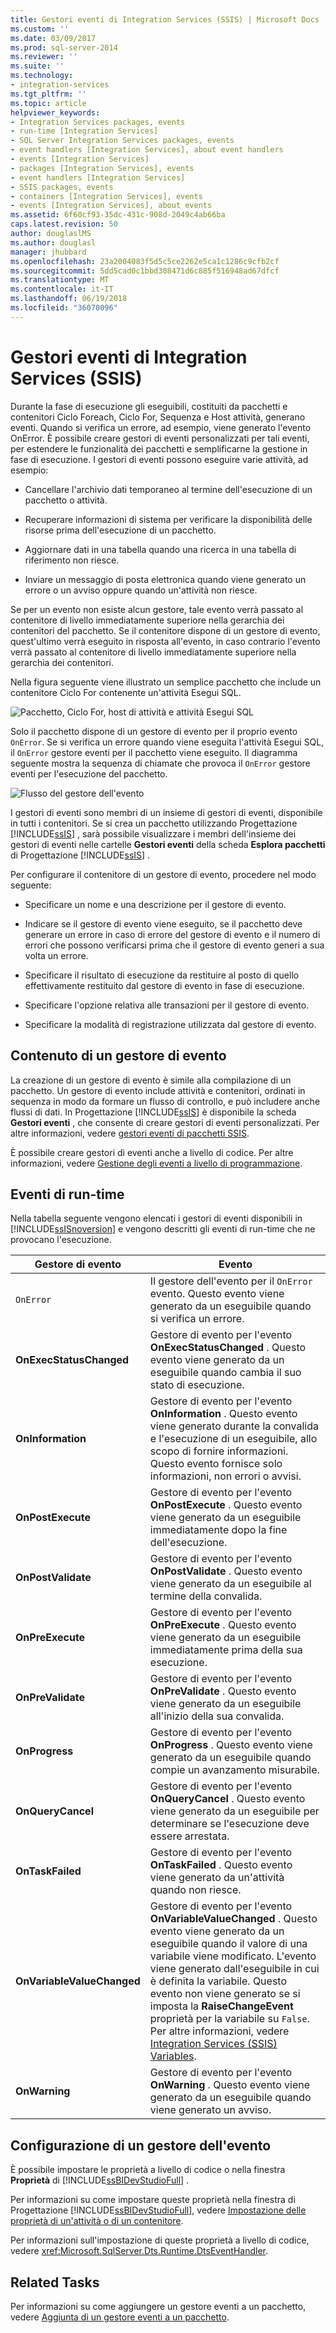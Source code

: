 ```yaml
---
title: Gestori eventi di Integration Services (SSIS) | Microsoft Docs
ms.custom: ''
ms.date: 03/09/2017
ms.prod: sql-server-2014
ms.reviewer: ''
ms.suite: ''
ms.technology:
- integration-services
ms.tgt_pltfrm: ''
ms.topic: article
helpviewer_keywords:
- Integration Services packages, events
- run-time [Integration Services]
- SQL Server Integration Services packages, events
- event handlers [Integration Services], about event handlers
- events [Integration Services]
- packages [Integration Services], events
- event handlers [Integration Services]
- SSIS packages, events
- containers [Integration Services], events
- events [Integration Services], about events
ms.assetid: 6f60cf93-35dc-431c-908d-2049c4ab66ba
caps.latest.revision: 50
author: douglaslMS
ms.author: douglasl
manager: jhubbard
ms.openlocfilehash: 23a2004083f5d5c5ce2262e5ca1c1286c9cfb2cf
ms.sourcegitcommit: 5dd5cad0c1bbd308471d6c885f516948ad67dfcf
ms.translationtype: MT
ms.contentlocale: it-IT
ms.lasthandoff: 06/19/2018
ms.locfileid: "36070096"
---
```

# <a name="integration-services-ssis-event-handlers"></a>Gestori eventi di Integration Services (SSIS)
  Durante la fase di esecuzione gli eseguibili, costituiti da pacchetti e contenitori Ciclo Foreach, Ciclo For, Sequenza e Host attività, generano eventi. Quando si verifica un errore, ad esempio, viene generato l'evento OnError. È possibile creare gestori di eventi personalizzati per tali eventi, per estendere le funzionalità dei pacchetti e semplificarne la gestione in fase di esecuzione. I gestori di eventi possono eseguire varie attività, ad esempio:  
  
-   Cancellare l'archivio dati temporaneo al termine dell'esecuzione di un pacchetto o attività.  
  
-   Recuperare informazioni di sistema per verificare la disponibilità delle risorse prima dell'esecuzione di un pacchetto.  
  
-   Aggiornare dati in una tabella quando una ricerca in una tabella di riferimento non riesce.  
  
-   Inviare un messaggio di posta elettronica quando viene generato un errore o un avviso oppure quando un'attività non riesce.  
  
 Se per un evento non esiste alcun gestore, tale evento verrà passato al contenitore di livello immediatamente superiore nella gerarchia dei contenitori del pacchetto. Se il contenitore dispone di un gestore di evento, quest'ultimo verrà eseguito in risposta all'evento, in caso contrario l'evento verrà passato al contenitore di livello immediatamente superiore nella gerarchia dei contenitori.  
  
 Nella figura seguente viene illustrato un semplice pacchetto che include un contenitore Ciclo For contenente un'attività Esegui SQL.  
  
 ![Pacchetto, Ciclo For, host di attività e attività Esegui SQL](media/mw-dts-eventhandlerpkg.gif "Pacchetto, Ciclo For, host di attività e attività Esegui SQL")  
  
 Solo il pacchetto dispone di un gestore di evento per il proprio evento `OnError`. Se si verifica un errore quando viene eseguita l'attività Esegui SQL, il `OnError` gestore eventi per il pacchetto viene eseguito. Il diagramma seguente mostra la sequenza di chiamate che provoca il `OnError` gestore eventi per l'esecuzione del pacchetto.  
  
 ![Flusso del gestore dell'evento](media/mw-dts-eventhandlers.gif "Flusso del gestore dell'evento")  
  
 I gestori di eventi sono membri di un insieme di gestori di eventi, disponibile in tutti i contenitori. Se si crea un pacchetto utilizzando Progettazione [!INCLUDE[ssIS](../includes/ssis-md.md)] , sarà possibile visualizzare i membri dell'insieme dei gestori di eventi nelle cartelle **Gestori eventi** della scheda **Esplora pacchetti** di Progettazione [!INCLUDE[ssIS](../includes/ssis-md.md)] .  
  
 Per configurare il contenitore di un gestore di evento, procedere nel modo seguente:  
  
-   Specificare un nome e una descrizione per il gestore di evento.  
  
-   Indicare se il gestore di evento viene eseguito, se il pacchetto deve generare un errore in caso di errore del gestore di evento e il numero di errori che possono verificarsi prima che il gestore di evento generi a sua volta un errore.  
  
-   Specificare il risultato di esecuzione da restituire al posto di quello effettivamente restituito dal gestore di evento in fase di esecuzione.  
  
-   Specificare l'opzione relativa alle transazioni per il gestore di evento.  
  
-   Specificare la modalità di registrazione utilizzata dal gestore di evento.  
  
## <a name="event-handler-content"></a>Contenuto di un gestore di evento  
 La creazione di un gestore di evento è simile alla compilazione di un pacchetto. Un gestore di evento include attività e contenitori, ordinati in sequenza in modo da formare un flusso di controllo, e può includere anche flussi di dati. In Progettazione [!INCLUDE[ssIS](../includes/ssis-md.md)] è disponibile la scheda **Gestori eventi** , che consente di creare gestori di eventi personalizzati. Per altre informazioni, vedere [gestori eventi di pacchetti SSIS](integration-services-ssis-event-handlers.md).  
  
 È possibile creare gestori di eventi anche a livello di codice. Per altre informazioni, vedere [Gestione degli eventi a livello di programmazione](building-packages-programmatically/handling-events-programmatically.md).  
  
## <a name="run-time-events"></a>Eventi di run-time  
 Nella tabella seguente vengono elencati i gestori di eventi disponibili in [!INCLUDE[ssISnoversion](../includes/ssisnoversion-md.md)] e vengono descritti gli eventi di run-time che ne provocano l'esecuzione.  
  
|Gestore di evento|Evento|  
|-------------------|-----------|  
|`OnError`|Il gestore dell'evento per il `OnError` evento. Questo evento viene generato da un eseguibile quando si verifica un errore.|  
|**OnExecStatusChanged**|Gestore di evento per l'evento **OnExecStatusChanged** . Questo evento viene generato da un eseguibile quando cambia il suo stato di esecuzione.|  
|**OnInformation**|Gestore di evento per l'evento **OnInformation** . Questo evento viene generato durante la convalida e l'esecuzione di un eseguibile, allo scopo di fornire informazioni. Questo evento fornisce solo informazioni, non errori o avvisi.|  
|**OnPostExecute**|Gestore di evento per l'evento **OnPostExecute** . Questo evento viene generato da un eseguibile immediatamente dopo la fine dell'esecuzione.|  
|**OnPostValidate**|Gestore di evento per l'evento **OnPostValidate** . Questo evento viene generato da un eseguibile al termine della convalida.|  
|**OnPreExecute**|Gestore di evento per l'evento **OnPreExecute** . Questo evento viene generato da un eseguibile immediatamente prima della sua esecuzione.|  
|**OnPreValidate**|Gestore di evento per l'evento **OnPreValidate** . Questo evento viene generato da un eseguibile all'inizio della sua convalida.|  
|**OnProgress**|Gestore di evento per l'evento **OnProgress** . Questo evento viene generato da un eseguibile quando compie un avanzamento misurabile.|  
|**OnQueryCancel**|Gestore di evento per l'evento **OnQueryCancel** . Questo evento viene generato da un eseguibile per determinare se l'esecuzione deve essere arrestata.|  
|**OnTaskFailed**|Gestore di evento per l'evento **OnTaskFailed** . Questo evento viene generato da un'attività quando non riesce.|  
|**OnVariableValueChanged**|Gestore di evento per l'evento **OnVariableValueChanged** . Questo evento viene generato da un eseguibile quando il valore di una variabile viene modificato. L'evento viene generato dall'eseguibile in cui è definita la variabile. Questo evento non viene generato se si imposta la **RaiseChangeEvent** proprietà per la variabile su `False`. Per altre informazioni, vedere [Integration Services &#40;SSIS&#41; Variables](integration-services-ssis-variables.md).|  
|**OnWarning**|Gestore di evento per l'evento **OnWarning** . Questo evento viene generato da un eseguibile quando viene generato un avviso.|  
  
## <a name="configuration-of-an-event-handler"></a>Configurazione di un gestore dell'evento  
 È possibile impostare le proprietà a livello di codice o nella finestra **Proprietà** di [!INCLUDE[ssBIDevStudioFull](../includes/ssbidevstudiofull-md.md)] .  
  
 Per informazioni su come impostare queste proprietà nella finestra di Progettazione [!INCLUDE[ssBIDevStudioFull](../includes/ssbidevstudiofull-md.md)], vedere [Impostazione delle proprietà di un'attività o di un contenitore](../../2014/integration-services/set-the-properties-of-a-task-or-container.md).  
  
 Per informazioni sull'impostazione di queste proprietà a livello di codice, vedere <xref:Microsoft.SqlServer.Dts.Runtime.DtsEventHandler>.  
  
## <a name="related-tasks"></a>Related Tasks  
 Per informazioni su come aggiungere un gestore eventi a un pacchetto, vedere [Aggiunta di un gestore eventi a un pacchetto](../../2014/integration-services/add-an-event-handler-to-a-package.md).  
  
  